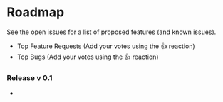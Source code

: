 # Roadmap
See the open issues for a list of proposed features (and known issues).

* Top Feature Requests (Add your votes using the 👍 reaction)
* Top Bugs (Add your votes using the 👍 reaction)

### Release v 0.1

* 

